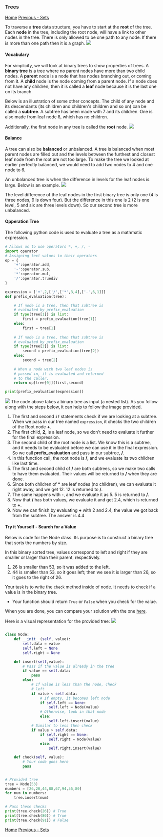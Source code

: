 ### Trees
[Home]("0-Welcome.md")
[Previous - Sets]("2-Sets.md"")

To traverse a **tree** data structure, you have to start at the **root** of the tree. Each **node** in the tree, including the root node, will have a link to other nodes in the tree.
There is only allowed to be one path to any node. If there is more than one path then it is a graph.
![](./images/tree_wrong.bmp)
#### Vocabulary
For simplicity, we will look at binary trees to show properties of trees. A **binary tree** is a tree where no parent nodes have more than two child nodes. A **parent** node is a node that has nodes branching out, or coming from it. A **child** node is the node coming from a parent node. If a node does not have any children, then it is called a **leaf** node because it is the last one on its branch.

Below is an illustration of some other concepts. The child of any node and its descendants (its children and children's children and so on) can be called a **subtree**. A subtree has been made with 7 and its children. One is also made from leaf node 8, which has no children.

Additionally, the first node in any tree is called the **root** node.
![](./images/binary_tree.bmp)

#### Balance
A tree can also be **balanced** or unbalanced. A tree is balanced when most parent nodes are filled out and the levels between the furthest and closest leaf node from the root are not too large. To make the tree we looked at earlier perfectly balanced, we would need to add two nodes to 4 and one node to 6.

An unbalanced tree is when the difference in levels for the leaf nodes is large. Below is an example.
![](/images/unbalanced.bmp)

The level difference of the leaf nodes in the first binary tree is only one (4 is three nodes, 9 is down four). But the difference in this one is 2 (2 is one level, 5 and six are three levels down). So our second tree is more unbalanced.
#### Opperation Tree
The following python code is used to evaluate a tree as a mathmatic expression.
```python
# Allows us to use operators *, +, /, - 
import operator
# Assigning text values to their operators
op = {
    '+':operator.add,
    '-':operator.sub,
    '*':operator.mul,
    '/':operator.truediv
}

expression = ['+',2,['/',['*',3,4],['-',6,1]]]
def prefix_evaluation(tree):

    # If node is a tree, then that subtree is
    # evaluated by prefix_evaluation
    if type(tree[1]) is list:
        first = prefix_evaluation(tree[1])
    else:
        first = tree[1]
    
    # If node is a tree, then that subtree is
    # evaluated by prefix_evaluation
    if type(tree[2]) is list:
        second = prefix_evaluation(tree[2])
    else:
        second = tree[2]
    
    # When a node with two leaf nodes is
    # passed in, it is evaluated and returned
    # to the caller.
    return op[tree[0]](first,second)

print(prefix_evaluation(expression))
```

![](/images/travers_expression.bmp)
The code above takes a binary tree as input (a nested list). As you follow along with the steps below, it can help to follow the image provided.
1. The first and second ```if``` statements check if we are looking at a subtree. When we pass in our tree named ```expression```, it checks the two children of the Root node **+**.
2. The first child, **2**, is a leaf node, so we don't need to evaluate it further for the final expression.
3. The second child of the root node is a list. We know this is a subtree, and it needs to be evaluated before we can use it in the final expression. So we call **prefix_evaluation** and pass in our subtree, **/**.
4. In this function call, the root node is **/**, and we evaluate its two children like last time.
5. The first and second child of **/** are both subtrees, so we make two calls to have them evaluated. Their values will be returned to **/** when they are done.
6. Since both children of **\*** are leaf nodes (no children), we can evaluate it right away, and we get 12. 12 is returned to **/**.
7. The same happens with **-**, and we evaluate it as 5. 5 is returned to **/**.
8. Now that **/** has both values, we evaluate it and get 2.4, which is returned to **+**.
9. Now we can finish by evaluating **+** with 2 and 2.4, the value we got back from the subtree. The answer is 4.4

#### Try it Yourself - Search for a Value
Below is code for the Node class. Its purpose is to construct a binary tree that sorts the numbers by size.

In this binary sorted tree, values correspond to left and right if they are smaller or larger than their parent, respectively.
1. 26 is smaller than 53, so it was added to the left.
2. 44 is smaller than 53, so it goes left; then we see it is larger than 26, so it goes to the right of 26.

Your task is to write the ```check``` method inside of node. It needs to check if a value is in the binary tree. 

- Your function should return ```True``` or ```False``` when you check for the value.

When you are done, you can compare your solution with the one [here](/code%20examples%20and%20solutions/tree_solution.py).

Here is a visual representation for the provided tree:
![](/images/binary_search.bmp)
```python

class Node:
    def __init__(self, value):
        self.data = value
        self.left = None
        self.right = None

    def insert(self,value):
        # Pass if the value is already in the tree
        if value == self.data:
            pass
        else:
            # If value is less than the node, check
            # left
            if value < self.data:
                # If empty, it becomes left node
                if self.left == None:
                    self.left = Node(value)
                # Otherwise, look in that node
                else:
                    self.left.insert(value)
            # Similar to less then check
            if value > self.data:
                if self.right == None:
                    self.right = Node(value)
                else:
                    self.right.insert(value)

    def check(self, value):
        # Your code goes here
        pass


# Provided tree
tree = Node(53)
numbers = [26,20,44,88,67,94,55,80]
for num in numbers:
    tree.insert(num)

# Pass these checks
print(tree.check(26)) # True
print(tree.check(80)) # True
print(tree.check(91)) # False
```

[Home]("0-Welcome.md")
[Previous - Sets]("2-Sets.md")